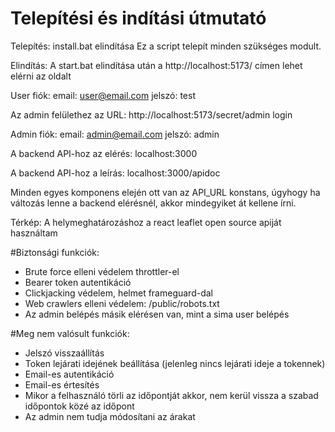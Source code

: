 # Telepítési és indítási útmutató

Telepítés:
install.bat elindítása
Ez a script telepít minden szükséges modult.

Elindítás:
A start.bat elindítása után a http://localhost:5173/ címen lehet elérni az oldalt

User fiók:
email: user@email.com
jelszó: test

Az admin felülethez az URL:
http://localhost:5173/secret/admin login

Admin fiók:
email: admin@email.com
jelszó: admin

A backend API-hoz az elérés:
localhost:3000

A backend API-hoz a leírás: localhost:3000/apidoc 

Minden egyes komponens elején ott van az API_URL konstans, úgyhogy ha változás lenne a backend elérésnél, akkor mindegyiket át kellene írni.

Térkép:
A helymeghatározáshoz a react leaflet open source apiját használtam

#Biztonsági funkciók:
- Brute force elleni védelem throttler-el
- Bearer token autentikáció
- Clickjacking védelem, helmet frameguard-dal
- Web crawlers elleni védelem: /public/robots.txt
- Az admin belépés másik elérésen van, mint a sima user belépés 

#Meg nem valósult funkciók:
- Jelszó visszaállítás
- Token lejárati idejének beállítása (jelenleg nincs lejárati ideje a tokennek)
- Email-es autentikáció
- Email-es értesítés
- Mikor a felhasználó törli az időpontját akkor, nem kerül vissza a szabad időpontok közé az időpont
- Az admin nem tudja módosítani az árakat